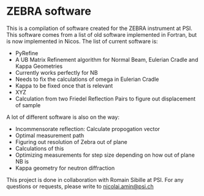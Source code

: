 # ZEBRA software

This is a compilation of software created for the ZEBRA instrument at PSI. This software comes from a list of old software implemented in Fortran, but is now implemented in Nicos. The list of current software is:
- PyRefine
-   A UB Matrix Refinement algorithm for Normal Beam, Eulerian Cradle and Kappa Geometries
-   Currently works perfectly for NB
-   Needs to fix the calculations of omega in Eulerian Cradle
-   Kappa to be fixed once that is relevant
- XYZ
-   Calculation from two Friedel Reflection Pairs to figure out displacement of sample

A lot of different software is also on the way:
- Incommensorate reflection: Calculate propogation vector
- Optimal measurement path
- Figuring out resolution of Zebra out of plane
-   Calculations of this
- Optimizing measurements for step size depending on how out of plane NB is
- Kappa geometry for neutron diffraction

This project is done in collaboration with Romain Sibille at PSI. For any questions or requests, please write to nicolai.amin@psi.ch
